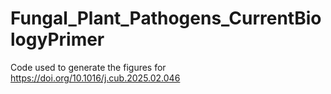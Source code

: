 # Fungal_Plant_Pathogens_CurrentBiologyPrimer
Code used to generate the figures for https://doi.org/10.1016/j.cub.2025.02.046

